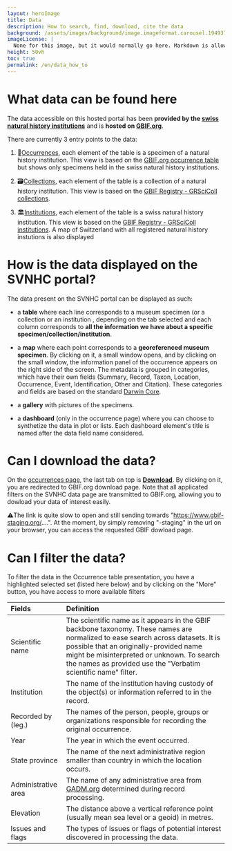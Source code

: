 ```yaml
---
layout: heroImage
title: Data
description: How to search, find, download, cite the data
background: /assets/images/background/image.imageformat.carousel.1949378046.jpg
imageLicense: |
  None for this image, but it would normally go here. Markdown is allowed.
height: 50vh
toc: true
permalink: /en/data_how_to
---
```


# What data can be found here
The data accessible on this hosted portal has been **provided by the [swiss natural history institutions](https://svnhc.hp.gbif-staging.org/institution/search)** and is **hosted on [GBIF.org](https://www.gbif.org/)**.

There are currently 3 entry points to the data:
1. 📍[Occurrences](https://svnhc.hp.gbif-staging.org/occurrence/search), each element of the table is a specimen of a natural history institution. This view is based on the [GBIF.org occurrence table](https://www.gbif.org/occurrence/search?occurrence_status=present&q=) but shows only specimens held in the swiss natural history institutions.

2. 🗃️[Collections](https://svnhc.hp.gbif-staging.org/collection/search), each element of the table is a collection of a natural history institution. This view is based on the [GBIF Registry - GRSciColl collections](https://registry.gbif.org/collection/search).

3. 🏛️[Institutions](https://svnhc.hp.gbif-staging.org/institution/search), each element of the table is a swiss natural history institution. This view is based on the [GBIF Registry - GRSciColl institutions](https://registry.gbif.org/institution/search). A map of Switzerland with all registered natural history instutions is also displayed

# How is the data displayed on the SVNHC portal?
The data present on the SVNHC portal can be displayed as such:
- a **table** where each line corresponds to a museum specimen (or a collection or an institution , depending on the tab selected and each column corresponds to **all the information we have about a specific specimen/collection/institution**.

- a **map** where each point corresponds to a **georeferenced museum specimen**. By clicking on it, a small window opens, and by clicking on the small window, the information panel of the occurrence appears on the right side of the screen. The metadata is grouped in categories, which have their own fields (Summary, Record, Taxon, Location, Occurrence, Event, Identification, Other and Citation). These categories and fields are based on the standard [Darwin Core](https://dwc.tdwg.org/).

- a **gallery** with pictures of the specimens.

- a **dashboard** (only in the occurrence page) where you can choose to synthetize the data in plot or lists. Each dashboard element's title is named after the data field name considered.

# Can I download the data?
On the [occurrences page](https://svnhc.hp.gbif-staging.org/occurrence/search), the last tab on top is [**Download**](https://svnhc.hp.gbif-staging.org/occurrence/search?view=DOWNLOAD). By clicking on it, you are redirected to GBIF.org download page. Note that all applicated filters on the SVNHC data page are transmitted to GBIF.org, allowing you to dowload your data of interest easily.

⚠️The link is quite slow to open and still sending towards "https://www.gbif-staging.org/....". At the moment, by simply removing "-staging" in the url on your browser, you can access the requested GBIF dowload page.

# Can I filter the data?
To filter the data in the Occurrence table presentation, you have a highlighted selected set (listed here below) and by clicking on the "More" button, you have access to more available filters

| Fields | Definition |
| :------------- |:-------------|
| Scientific name       | The scientific name as it appears in the GBIF backbone taxonomy. These names are normalized to ease search across datasets. It is possible that an originally-provided name might be misinterpreted or unknown. To search the names as provided use the "Verbatim scientific name" filter.     |
| Institution      | The name of the institution having custody of the object(s) or information referred to in the record.     |
| Recorded by (leg.)      | The names of the person, people, groups or organizations responsible for recording the original occurrence.     |
| Year      | The year in which the event occurred.     |
| State province      | The name of the next administrative region smaller than country in which the location occurs.     |
| Administrative area      | The name of any administrative area from [GADM.org](https://gadm.org/) determined during record processing.     |
| Elevation      | The distance above a vertical reference point (usually mean sea level or a geoid) in metres.     |
| Issues and flags      | The types of issues or flags of potential interest discovered in processing the data.     |
